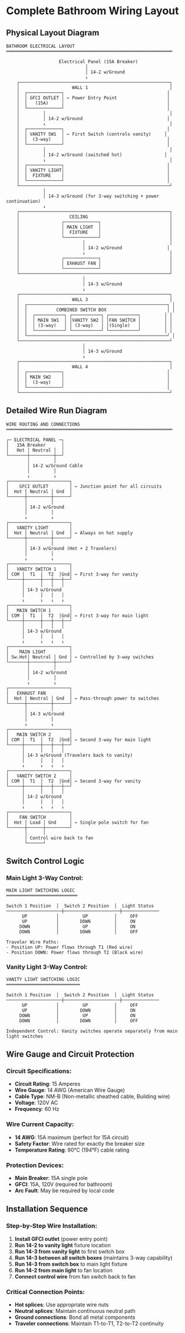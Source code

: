 # Complete Bathroom Wiring Layout

## Physical Layout Diagram

```
BATHROOM ELECTRICAL LAYOUT
═══════════════════════════════════════════════════════════════

                    Electrical Panel (15A Breaker)
                              │
                              │ 14-2 w/Ground
                              ↓
    ┌─────────────────────────────────────────────────────────┐
    │                    WALL 1                               │
    │  ┌─────────────┐                                       │
    │  │ GFCI OUTLET │ ← Power Entry Point                   │
    │  │   (15A)     │                                       │
    │  └─────────────┘                                       │
    │         │                                               │
    │         │ 14-2 w/Ground                                │
    │         ↓                                               │
    │  ┌─────────────┐                                       │
    │  │ VANITY SW1  │ ← First Switch (controls vanity)     │
    │  │  (3-way)    │                                       │
    │  └─────────────┘                                       │
    │         │                                               │
    │         │ 14-2 w/Ground (switched hot)                │
    │         ↓                                               │
    │  ┌─────────────┐                                       │
    │  │ VANITY LIGHT│                                       │
    │  │  FIXTURE    │                                       │
    │  └─────────────┘                                       │
    └─────────────────────────────────────────────────────────┘
              │
              │ 14-3 w/Ground (for 3-way switching + power continuation)
              ↓
    ┌─────────────────────────────────────────────────────────┐
    │                   CEILING                               │
    │                ┌─────────────┐                          │
    │                │ MAIN LIGHT  │                          │
    │                │  FIXTURE    │                          │
    │                └─────────────┘                          │
    │                        │                                │
    │                        │ 14-2 w/Ground                 │
    │                        ↓                                │
    │                ┌─────────────┐                          │
    │                │ EXHAUST FAN │                          │
    │                └─────────────┘                          │
    └─────────────────────────────────────────────────────────┘
                             │
                             │ 14-3 w/Ground
                             ↓
    ┌─────────────────────────────────────────────────────────┐
    │                    WALL 3                               │
    │  ┌─────────────────────────────────────────────────────┐ │
    │  │           COMBINED SWITCH BOX                       │ │
    │  │  ┌───────────┐ ┌───────────┐ ┌───────────┐         │ │
    │  │  │ MAIN SW1  │ │VANITY SW2 │ │FAN SWITCH │         │ │
    │  │  │ (3-way)   │ │ (3-way)   │ │(Single)   │         │ │
    │  │  └───────────┘ └───────────┘ └───────────┘         │ │
    │  └─────────────────────────────────────────────────────┘ │
    └─────────────────────────────────────────────────────────┘
                             │
                             │ 14-3 w/Ground  
                             ↓
    ┌─────────────────────────────────────────────────────────┐
    │                    WALL 4                               │
    │  ┌─────────────┐                                       │
    │  │ MAIN SW2    │                                       │
    │  │  (3-way)    │                                       │
    │  └─────────────┘                                       │
    └─────────────────────────────────────────────────────────┘
```

## Detailed Wire Run Diagram

```
WIRE ROUTING AND CONNECTIONS
═══════════════════════════════════════════════════════════════

┌─ ELECTRICAL PANEL ─┐
│   15A Breaker      │
│   Hot │ Neutral │  │
└───────┼─────────┼──┘
        │         │
        │ 14-2 w/Ground Cable
        │         │
        ↓         ↓
┌───────────────────────┐
│    GFCI OUTLET        │ ← Junction point for all circuits
│  Hot │ Neutral │ Gnd  │
└──────┼─────────┼──────┘
       │         │
       │ 14-2 w/Ground
       │         │
       ↓         ↓
┌───────────────────────┐
│   VANITY LIGHT        │
│  Hot │ Neutral │ Gnd  │ ← Always on hot supply
└──────┼─────────┼──────┘
       │         │
       │ 14-3 w/Ground (Hot + 2 Travelers)
       │         │
       ↓         ↓
┌───────────────────────┐
│   VANITY SWITCH 1     │
│ COM │  T1  │  T2  │Gnd│ ← First 3-way for vanity
└─────┼──────┼───┼───┼──┘
      │      │   │   │
      │ 14-3 w/Ground
      │      │   │   │
      ↓      ↓   ↓   ↓
┌───────────────────────┐
│   MAIN SWITCH 1       │
│ COM │  T1  │  T2  │Gnd│ ← First 3-way for main light
└─────┼──────┼───┼───┼──┘
      │      │   │   │
      │ 14-3 w/Ground
      │      │   │   │
      ↓      ↓   ↓   ↓
┌───────────────────────┐
│    MAIN LIGHT         │
│ Sw.Hot│ Neutral │ Gnd │ ← Controlled by 3-way switches
└───────┼─────────┼─────┘
        │         │
        │ 14-2 w/Ground
        │         │
        ↓         ↓
┌───────────────────────┐
│   EXHAUST FAN         │
│  Hot │ Neutral │ Gnd  │ ← Pass-through power to switches
└──────┼─────────┼──────┘
       │         │
       │ 14-3 w/Ground
       │         │
       ↓         ↓
┌───────────────────────┐
│   MAIN SWITCH 2       │
│ COM │  T1  │  T2  │Gnd│ ← Second 3-way for main light
└─────┼──────┼───┼───┼──┘
      │      │   │   │
      │ 14-3 w/Ground (Travelers back to vanity)
      │      │   │   │
      ↓      ↓   ↓   ↓
┌───────────────────────┐
│   VANITY SWITCH 2     │
│ COM │  T1  │  T2  │Gnd│ ← Second 3-way for vanity
└─────┼──────┼───┼───┼──┘
      │      │   │   │
      │ 14-2 w/Ground
      │      │   │   │
      ↓      ↓   ↓   ↓
┌───────────────────────┐
│    FAN SWITCH         │
│  Hot │ Load │ Gnd     │ ← Single pole switch for fan
└──────┼──────┼─────────┘
       │      │
       │ Control wire back to fan
       └──────┘
```

## Switch Control Logic

### Main Light 3-Way Control:
```
MAIN LIGHT SWITCHING LOGIC
═══════════════════════════

Switch 1 Position  │  Switch 2 Position  │  Light Status
─────────────────────┼─────────────────────┼──────────────
      UP           │         UP          │     OFF
      UP           │        DOWN         │     ON
     DOWN          │         UP          │     ON
     DOWN          │        DOWN         │     OFF

Traveler Wire Paths:
- Position UP: Power flows through T1 (Red wire)
- Position DOWN: Power flows through T2 (Black wire)
```

### Vanity Light 3-Way Control:
```
VANITY LIGHT SWITCHING LOGIC
════════════════════════════

Switch 1 Position  │  Switch 2 Position  │  Light Status
─────────────────────┼─────────────────────┼──────────────
      UP           │         UP          │     OFF
      UP           │        DOWN         │     ON
     DOWN          │         UP          │     ON
     DOWN          │        DOWN         │     OFF

Independent Control: Vanity switches operate separately from main light switches
```

## Wire Gauge and Circuit Protection

### Circuit Specifications:
- **Circuit Rating**: 15 Amperes
- **Wire Gauge**: 14 AWG (American Wire Gauge)
- **Cable Type**: NM-B (Non-metallic sheathed cable, Building wire)
- **Voltage**: 120V AC
- **Frequency**: 60 Hz

### Wire Current Capacity:
- **14 AWG**: 15A maximum (perfect for 15A circuit)
- **Safety Factor**: Wire rated for exactly the breaker size
- **Temperature Rating**: 90°C (194°F) cable rating

### Protection Devices:
- **Main Breaker**: 15A single pole
- **GFCI**: 15A, 120V (required for bathroom)
- **Arc Fault**: May be required by local code

## Installation Sequence

### Step-by-Step Wire Installation:
1. **Install GFCI outlet** (power entry point)
2. **Run 14-2 to vanity light** fixture location
3. **Run 14-3 from vanity light** to first switch box
4. **Run 14-3 between all switch boxes** (maintains 3-way capability)
5. **Run 14-3 from switch box** to main light fixture
6. **Run 14-2 from main light** to fan location
7. **Connect control wire** from fan switch back to fan

### Critical Connection Points:
- **Hot splices**: Use appropriate wire nuts
- **Neutral splices**: Maintain continuous neutral path
- **Ground connections**: Bond all metal components
- **Traveler connections**: Maintain T1-to-T1, T2-to-T2 continuity
